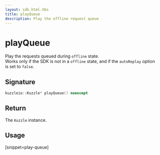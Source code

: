 ```yaml
---
layout: sdk.html.hbs
title: playQueue
description: Play the offline request queue
---
```


# playQueue

Play the requests queued during `offline` state.  
Works only if the SDK is not in a `offline` state, and if the `autoReplay` option is set to `false`.

## Signature

```cpp
kuzzleio::Kuzzle* playQueue() noexcept
```

## Return

The `Kuzzle` instance.

## Usage

[snippet=play-queue]
